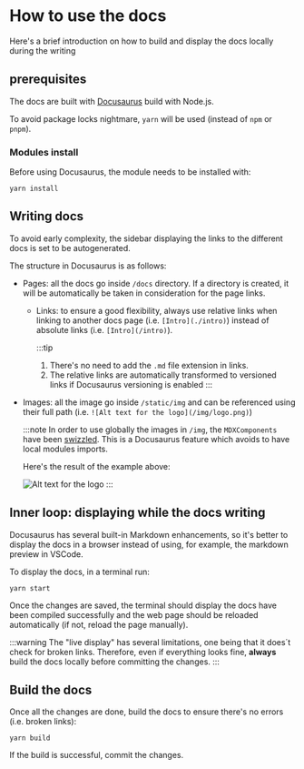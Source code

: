 # How to use the docs

Here's a brief introduction on how to build and display the docs locally during the writing

## prerequisites

The docs are built with [Docusaurus](https://docusaurus.io/) build with Node.js.

To avoid package locks nightmare, `yarn` will be used (instead of `npm` or `pnpm`).

### Modules install

Before using Docusaurus, the module needs to be installed with:

```shell
yarn install
```

## Writing docs

To avoid early complexity, the sidebar displaying the links to the different docs is set to be autogenerated.

The structure in Docusaurus is as follows:

* Pages: all the docs go inside `/docs` directory. If a directory is created, it will be automatically be taken in consideration for the page links.
  * Links: to ensure a good flexibility, always use relative links when linking to another docs page (i.e. `[Intro](./intro)`) instead of absolute links (i.e. `[Intro](/intro)`).

    :::tip
    1. There's no need to add the `.md` file extension in links.
    1. The relative links are automatically transformed to versioned links if Docusaurus versioning is enabled
    :::

* Images: all the image go inside `/static/img` and can be referenced using their full path (i.e. `![Alt text for the logo](/img/logo.png)`)

  :::note
  In order to use globally the images in `/img`, the `MDXComponents` have been [swizzled](https://docusaurus.io/docs/swizzling). This is a Docusaurus feature which avoids to have local modules imports.

  Here's the result of the example above:

  ![Alt text for the logo](/img/logo.png)
  :::

## Inner loop: displaying while the docs writing

Docusaurus has several built-in Markdown enhancements, so it's better to display the docs in a browser instead of using, for example, the markdown preview in VSCode.

To display the docs, in a terminal run:

```shell
yarn start
```

Once the changes are saved, the terminal should display the docs have been compiled successfully and the web page should be reloaded automatically (if not, reload the page manually).

  :::warning
  The "live display" has several limitations, one being that it does´t check for broken links. Therefore, even if everything looks fine, **always** build the docs locally before committing the changes.
  :::

## Build the docs

Once all the changes are done, build the docs to ensure there's no errors (i.e. broken links):

```shell
yarn build
```

If the build is successful, commit the changes.

